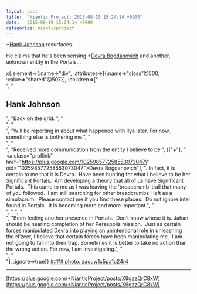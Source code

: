 ```yaml
---
layout: post
title:  "Niantic Project: 2015-08-10 15:24:14 +0900"
date:   2015-08-10 15:24:14 +0900
categories: nianticproject
---
```

+[Hank Johnson](https://plus.google.com/117792105926525258257 "") resurfaces.

He claims that he's been sensing +[Devra Bogdanovich](https://plus.google.com/102598577258553073047 "") and another, unknown entity in the Portals...

x{:element=>{:name=>"div", :attributes=>[{:name=>"class"@500, :value=>"shared"@507}], :children=>["<br />", "<h2>Hank Johnson</h2>", "Back on the grid. ", "<br />", "<br />", "Will be reporting in about what happened with Ilya later. For now, something else is bothering me.", "<br />", "<br />", "Received more communication from the entity I believe to be ", [["+"], "<a class=\"proflink\" href=\"https://plus.google.com/102598577258553073047\" oid=\"102598577258553073047\">Devra Bogdanovich</a>"], ". In fact, it is certain to me that it is Devra.  Have been hunting for what I believe to be her Significant Portals.  Am developing a theory that all of us have Significant Portals.  This came to me as I was leaving the ‘breadcrumb’ trail that many of you followed.  I am still searching for other breadcrumbs I left as a simulacrum.  Please contact me if you find these places.  Do not ignore intel found in Portals.  It is becoming more and more important.", "<br />", " ", "<br />", "Been feeling another presence in Portals.  Don’t know whose it is. Jahan should be nearing completion of her Persepolis mission.  Just as certain forces manipulated Devra into playing an unintentional roIe in unleashing the N’zeer, I believe that certain forces have been manipulating me.  I am not going to fall into their trap. Sometimes it is better to take no action than the wrong action. For now, I am investigating.", "<br />", "<br />"], :ignore=>true}}
[#### photo: zacuw1c5pa1u24r4](https://lh3.googleusercontent.com/-GXmORXmkXIQ/VchB_HKeyBI/AAAAAAAADB4/6l5MqbrmOJI/w1280-h720/Voice.jpg "")
- - -
[https://plus.google.com/+NianticProject/posts/X9gzzQrC8xW](https://plus.google.com/+NianticProject/posts/X9gzzQrC8xW)
